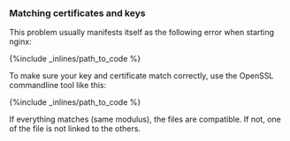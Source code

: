 ### Matching certificates and keys

This problem usually manifests itself as the following error when starting nginx:



{%include _inlines/path_to_code %}



To make sure your key and certificate match correctly, use the OpenSSL commandline tool like this:



{%include _inlines/path_to_code %}



If everything matches (same modulus), the files are compatible. If not, one of the file is not linked to the others.
